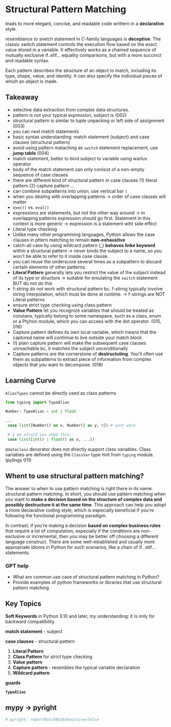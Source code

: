 # Structural Pattern Matching


leads to more elegant, concise, and readable code writtern in a **declarative** style.

resemblance to siwtch statement in C-family languages is **deceptive**. The classic switch statement controls the execution flow based on the exact value stored in a variable. It effectively works as a chained sequence of mutually exclusive if..elif... equality comparisons, but with a more succinct and readable syntax.

Each pattern describes the structure of an object to match, including its type, shape, value, and identity. It can also specify the individual pieces of which an object is made.


## Takeaway

- selective data extraction from complex data structures.
- pattern is not your typical expression, subject is (002)
- structural pattern is similar to tuple unpacking or left side of assignment (003)
- you can nest match statements
- basic syntax understanding: match statement (subject) and case clauses (structural pattern)
- avoid using pattern mataching as `switch` statement replacement, use **jump table** (004)
- match statement, better to bind subject to variable using warlus operator
- body of the match statement can only conisist of a non-empty sequence of case clauses
- there are different kind of structural pattern in case clauses (1) literal pattern (2) capture pattern ...
- can combine subpatterns into union, use vertical bar `|`
- when you dealing with overlapping patterns -> order of case clauses will matter
- `exec()` vs. `eval()`
- expressions are statements, but not the other way around -> in overlapping patterns expression should go first. Statement in this context is more generic -> expression is a statement wiht side effect
- Literal type checking 
- Unlike many other programming languages, Python allows the case clauses in pttern matching to remain **non-exhaustive**
- catch-all case by using wildcard pattern (_) **behaves linke keyword** within a structural pattern -> never binds the subject to a name, so you won't be able to refer to it inside case clause.
- you can reuse the underscore several times as a subpattern to discard certain elements of other patterns.
- **Literal Pattern** generally lets you restrict the value of the subject instead of its type or structure -> suitable for emulating the `switch` statement BUT do not do this
- f-string do not work with structural pattern bc. f-stirng typically involve string interpolation, which must be done at runtime. -> f-strings are NOT Literal patterns
- ensure strict type checking using class pattern
- **Value Pattern** let you recognize variables that should be treated as constans, typically belong to some namespace, such as a class, enum or a Ptyhon module, which you can access with the dot operator. (015, 016)
- Capture pattern defines its own local variable, which means that the captured name will continiue to live outside your match block
- (!) plain capture pattern will make the subsequent case clauses unreachable bc. it matches the subject unconditionally
- Capture patterns are the cornerstone of **destructuting**. You'll often use them as subpatterns to extract piece of information from complex objects that you want to decompose. (018)

## Learning Curve
`AliasTypes` cannot be directly used as class patterns
```python
from typing import TypeAlias

Number: TypeAlias = int | float

...
 case list([Number() as x, Number() as y, 0]) # wont work

 # I am afraid you need this:
 case list([int() | float() as x, ...])
```

`@dataclass` decorator does not directly support class variables.
Class variables are defined using the `ClassVar` type hint from `typing` module. (pylings 011)

## Whent to use structural pattern matching?
The answer to when to use pattern matching is right there in its name: structural pattern matching. In short, you should use pattern matching when you want to **make a decision based on the structure of complex data and possibly destructure it at the same time**. This approach can help you adopt a more declarative coding style, which is especially beneficial if you’re following the functional programming paradigm.

In contrast, if you’re making a decision **based on complex business rules** that require a lot of computation, especially if the conditions are non-exclusive or incremental, then you may be better off choosing a different language construct. There are some well-established and usually more appropriate idioms in Python for such scenarios, like a chain of if...elif... statements.

### GPT help
- What are common use case of structural pattern matching in Python?
- Provide examples of python frameworks or libraries that use structural pattern matching

## Key Topics

**Soft Keywords** in Python 3.10 and later, my understanding: it is only for backward compatibility

**match statement** - subject

**case clauses** - structural pattern
1. **Literal Pattern**
2. **Class Pattern** for strict type checking  
3. **Value pattern**
4. **Capture pattern** - resembles the typical variable declaration
5. **Wildcard pattern**

**guards**

**`TypeAlias`**

## mypy -> pyright
```python
# pyright: reportMatchNotExhaustive=false
```